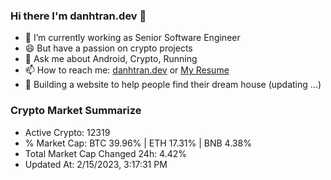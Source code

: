 ### Hi there I'm danhtran.dev 👋

- 🔭 I’m currently working as Senior Software Engineer
- 😄 But have a passion on crypto projects
- 💬 Ask me about Android, Crypto, Running 
- 📫 How to reach me: <a href="https://danhtran.dev" target="_blank">danhtran.dev</a> or <a href="Dan-Resume.pdf" target="_blank">My Resume</a>
- 🌱 Building a website to help people find their dream house (updating ...)

### Crypto Market Summarize
- Active Crypto: 12319
- % Market Cap: BTC 39.96% | ETH 17.31% | BNB 4.38%
- Total Market Cap Changed 24h: 4.42%
- Updated At: 2/15/2023, 3:17:31 PM
